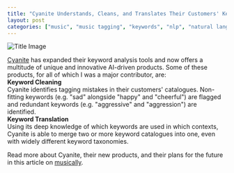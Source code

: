 ```yaml
---
title: "Cyanite Understands, Cleans, and Translates Their Customers' Keyword Taxonomies"
layout: post
categories: ["music", "music tagging", "keywords", "nlp", "natural language processing", "cyanite", "data science"]
---
```


![Title Image](https://raw.githubusercontent.com/MaxHilsdorf/maxhilsdorf.github.io/master/_posts/cyanite_keyword_cleaning.jpg)

[Cyanite](https://cyanite.ai/) has expanded their keyword analysis tools and now offers a multitude of unique and innovative AI-driven products. Some of these products, for all of which I was a major contributor, are: \
__Keyword Cleaning__ \
Cyanite identifies tagging mistakes in their customers' catalogues. Non-fitting keywords (e.g. "sad" alongside "happy" and "cheerful") are flagged and redundant keywords (e.g. "aggressive" and "aggression") are identified. \
__Keyword Translation__ \
Using its deep knowledge of which keywords are used in which contexts, Cyanite is able to merge two or more keyword catalogues into one, even with widely different keyword taxonomies.

Read more about Cyanite, their new products, and their plans for the future in this article on [musically](https://musically.com/2021/08/03/music-ally-startup-files-cyanite-innovative-new-uses-of-music-ai/).

